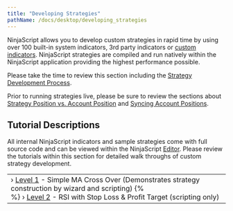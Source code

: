 ```yaml
---
title: "Developing Strategies"
pathName: /docs/desktop/developing_strategies
---
```


NinjaScript allows you to develop custom strategies in rapid time by using over 100 built-in system indicators, 3rd party indicators or [custom indicators](/docs/desktop/developing_indicators). NinjaScript strategies are compiled and run natively within the NinjaScript application providing the highest performance possible.

Please take the time to review this section including the [Strategy Development Process](/docs/desktop/the_strategy_development_process).

Prior to running strategies live, please be sure to review the sections about [Strategy Position vs. Account Position](/docs/desktop/strategy_position_vs_account_p) and [Syncing Account Positions](/docs/desktop/syncing_account_positions).

## Tutorial Descriptions

All internal NinjaScript indicators and sample strategies come with full source code and can be viewed within the NinjaScript [Editor](/docs/desktop/editor). Please review the tutorials within this section for detailed walk throughs of custom strategy development.

|  |
| --- |
| › [Level 1](/docs/desktop/beginner_-_simple_ma_cross_ove) - Simple MA Cross Over (Demonstrates strategy construction by wizard and scripting) {% <br> %} › [Level 2](/docs/desktop/intermediate_-_rsi_with_stop_l) - RSI with Stop Loss & Profit Target (scripting only) |
